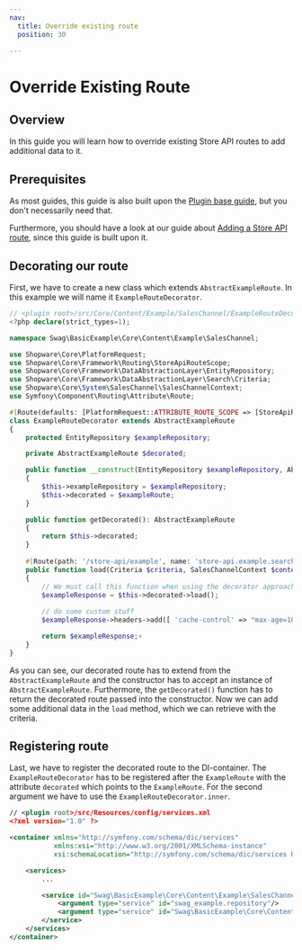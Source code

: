 ```yaml
---
nav:
  title: Override existing route
  position: 30

---
```


# Override Existing Route

## Overview

In this guide you will learn how to override existing Store API routes to add additional data to it.

## Prerequisites

As most guides, this guide is also built upon the [Plugin base guide](../../plugin-base-guide), but you don't necessarily need that.

Furthermore, you should have a look at our guide about [Adding a Store API route](add-store-api-route), since this guide is built upon it.

## Decorating our route

First, we have to create a new class which extends `AbstractExampleRoute`. In this example we will name it `ExampleRouteDecorator`.

```php
// <plugin root>/src/Core/Content/Example/SalesChannel/ExampleRouteDecorator.php
<?php declare(strict_types=1);

namespace Swag\BasicExample\Core\Content\Example\SalesChannel;

use Shopware\Core\PlatformRequest;
use Shopware\Core\Framework\Routing\StoreApiRouteScope;
use Shopware\Core\Framework\DataAbstractionLayer\EntityRepository;
use Shopware\Core\Framework\DataAbstractionLayer\Search\Criteria;
use Shopware\Core\System\SalesChannel\SalesChannelContext;
use Symfony\Component\Routing\Attribute\Route;

#[Route(defaults: [PlatformRequest::ATTRIBUTE_ROUTE_SCOPE => [StoreApiRouteScope::ID]])]
class ExampleRouteDecorator extends AbstractExampleRoute
{
    protected EntityRepository $exampleRepository;

    private AbstractExampleRoute $decorated;

    public function __construct(EntityRepository $exampleRepository, AbstractExampleRoute $exampleRoute)
    {
        $this->exampleRepository = $exampleRepository;
        $this->decorated = $exampleRoute;
    }

    public function getDecorated(): AbstractExampleRoute
    {
        return $this->decorated;
    }
    
    #[Route(path: '/store-api/example', name: 'store-api.example.search', methods: ['GET', 'POST'], defaults: ['_entity' => 'category'])]
    public function load(Criteria $criteria, SalesChannelContext $context): ExampleRouteResponse
    {
        // We must call this function when using the decorator approach
        $exampleResponse = $this->decorated->load();
        
        // do some custom stuff
        $exampleResponse->headers->add([ 'cache-control' => "max-age=10000" ])

        return $exampleResponse;›
    }
}
```

As you can see, our decorated route has to extend from the `AbstractExampleRoute` and the constructor has to accept an instance of `AbstractExampleRoute`. Furthermore, the `getDecorated()` function has to return the decorated route passed into the constructor. Now we can add some additional data in the `load` method, which we can retrieve with the criteria.

## Registering route

Last, we have to register the decorated route to the DI-container. The `ExampleRouteDecorator` has to be registered after the `ExampleRoute` with the attribute `decorated` which points to the `ExampleRoute`. For the second argument we have to use the `ExampleRouteDecorator.inner`.

```xml
// <plugin root>/src/Resources/config/services.xml
<?xml version="1.0" ?>

<container xmlns="http://symfony.com/schema/dic/services"
           xmlns:xsi="http://www.w3.org/2001/XMLSchema-instance"
           xsi:schemaLocation="http://symfony.com/schema/dic/services http://symfony.com/schema/dic/services/services-1.0.xsd">

    <services>
        ...

        <service id="Swag\BasicExample\Core\Content\Example\SalesChannel\ExampleRouteDecorator" decorates="Swag\BasicExample\Core\Content\Example\SalesChannel\ExampleRoute" public="true">
            <argument type="service" id="swag_example.repository"/>
            <argument type="service" id="Swag\BasicExample\Core\Content\Example\SalesChannel\ExampleRouteDecorator.inner"/>
        </service>
    </services>
</container>
```
